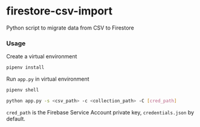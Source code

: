 # firestore-csv-import

Python script to migrate data from CSV to Firestore

### Usage

Create a virtual environment

```sh
pipenv install
```

Run `app.py` in virtual environment

```sh
pipenv shell

python app.py -s <csv_path> -c <collection_path> -C [cred_path]
```

`cred_path` is the Firebase Service Account private key, `credentials.json` by default.
